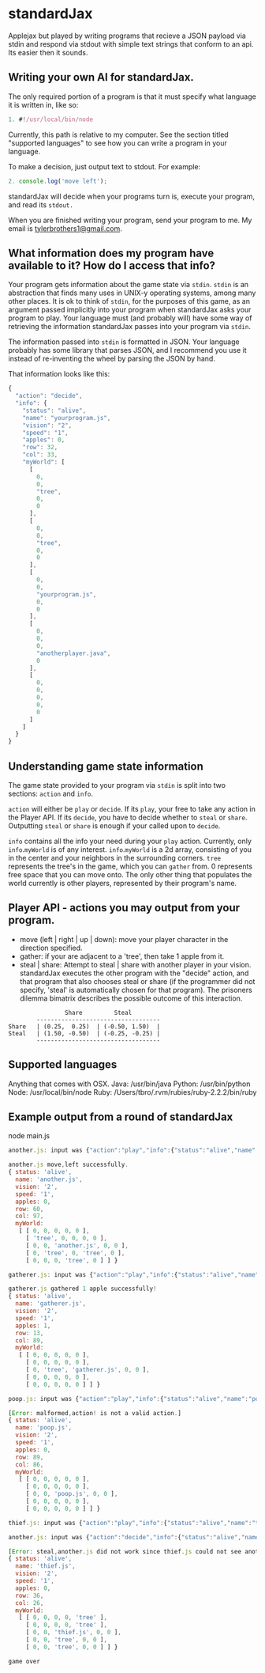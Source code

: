 # standardJax
Applejax but played by writing programs that recieve a JSON payload via stdin and respond via stdout with simple text strings that conform to an api. Its easier then it sounds.

## Writing your own AI for standardJax.
The only required portion of a program is that it must specify what language it is written in, like so:
```javascript
1. #!/usr/local/bin/node
```
Currently, this path is relative to my computer. See the section titled "supported languages" to see how you can write a program in your language.

To make a decision, just output text to stdout. For example:
```javascript
2. console.log('move left');
```

standardJax will decide when your programs turn is, execute your program, and read its `stdout.`

When you are finished writing your program, send your program to me. My email is tylerbrothers1@gmail.com.

## What information does my program have available to it? How do I access that info?
Your program gets information about the game state via `stdin`. `stdin` is an abstraction that finds many uses in UNIX-y operating systems, among many other places. It is ok to think of `stdin`, for the purposes of this game, as an argument passed implicitly into your program when standardJax asks your program to play. Your language must (and probably will) have some way of retrieving the information standardJax passes into your program via `stdin`.

The information passed into `stdin` is formatted in JSON. Your language probably has some library that parses JSON, and I recommend you use it instead of re-inventing the wheel by parsing the JSON by hand.

That information looks like this:
```javascript
{
  "action": "decide",
  "info": {
    "status": "alive",
    "name": "yourprogram.js",
    "vision": "2",
    "speed": "1",
    "apples": 0,
    "row": 32,
    "col": 33,
    "myWorld": [
      [
        0,
        0,
        "tree",
        0,
        0
      ],
      [
        0,
        0,
        "tree",
        0,
        0
      ],
      [
        0,
        0,
        "yourprogram.js",
        0,
        0
      ],
      [
        0,
        0,
        0,
        "anotherplayer.java",
        0
      ],
      [
        0,
        0,
        0,
        0,
        0
      ]
    ]
  }
}
```

## Understanding game state information
The game state provided to your program via `stdin` is split into two sections: `action` and `info`.

`action` will either be `play` or `decide`. If its `play`, your free to take any action in the Player API. If its `decide`, you have to decide whether to `steal` or `share`. Outputting `steal` or `share` is enough if your called upon to `decide`.

`info` contains all the info your need during your `play` action. Currently, only `info`.`myWorld` is of any interest. `info`.`myWorld` is a 2d array, consisting of you in the center and your neighbors in the surrounding corners. `tree` represents the tree's in the game, which you can `gather` from. 0 represents free space that you can move onto. The only other thing that populates the world currently is other players, represented by their program's name.

## Player API - actions you may output from your program.
* move (left | right | up | down): move your player character in the direction specified.
* gather: if your are adjacent to a 'tree', then take 1 apple from it.
* steal | share: Attempt to steal | share with another player in your vision. standardJax executes the other program with the "decide" action, and that program that also chooses steal or share (if the programmer did not specify, 'steal' is automatically chosen for that program). The prisoners dilemma bimatrix describes the possible outcome of this interaction.
```
                Share         Steal
        -----------------------------------
Share   | (0.25,  0.25)  | (-0.50, 1.50)  |
Steal   | (1.50, -0.50)  | (-0.25, -0.25) |
        -----------------------------------
```

## Supported languages
Anything that comes with OSX.
Java: /usr/bin/java
Python: /usr/bin/python
Node: /usr/local/bin/node
Ruby: /Users/tbro/.rvm/rubies/ruby-2.2.2/bin/ruby

## Example output from a round of standardJax
node main.js
```javascript
another.js: input was {"action":"play","info":{"status":"alive","name":"another.js","vision":"2","speed":"1","apples":0,"row":60,"col":98,"myWorld":[[0,0,0,0,0],[0,0,0,0,"another.js"],[0,0,"tree",0,"tree"],[0,0,0,"tree",0]]}}

another.js move,left successfully.
{ status: 'alive',
  name: 'another.js',
  vision: '2',
  speed: '1',
  apples: 0,
  row: 60,
  col: 97,
  myWorld: 
   [ [ 0, 0, 0, 0, 0 ],
     [ 'tree', 0, 0, 0, 0 ],
     [ 0, 0, 'another.js', 0, 0 ],
     [ 0, 'tree', 0, 'tree', 0 ],
     [ 0, 0, 0, 'tree', 0 ] ] }

gatherer.js: input was {"action":"play","info":{"status":"alive","name":"gatherer.js","vision":"2","speed":"1","apples":0,"row":13,"col":89,"myWorld":[[0,0,0,0,0],[0,0,0,0,0],[0,"tree","gatherer.js",0,0],[0,0,0,0,0],[0,0,0,0,0]]}}

gatherer.js gathered 1 apple successfully!
{ status: 'alive',
  name: 'gatherer.js',
  vision: '2',
  speed: '1',
  apples: 1,
  row: 13,
  col: 89,
  myWorld: 
   [ [ 0, 0, 0, 0, 0 ],
     [ 0, 0, 0, 0, 0 ],
     [ 0, 'tree', 'gatherer.js', 0, 0 ],
     [ 0, 0, 0, 0, 0 ],
     [ 0, 0, 0, 0, 0 ] ] }

poop.js: input was {"action":"play","info":{"status":"alive","name":"poop.js","vision":"2","speed":"1","apples":0,"row":89,"col":86,"myWorld":[[0,0,0,0,0],[0,0,0,0,0],[0,0,"poop.js",0,0],[0,0,0,0,0],[0,0,0,0,0]]}}

[Error: malformed,action! is not a valid action.]
{ status: 'alive',
  name: 'poop.js',
  vision: '2',
  speed: '1',
  apples: 0,
  row: 89,
  col: 86,
  myWorld: 
   [ [ 0, 0, 0, 0, 0 ],
     [ 0, 0, 0, 0, 0 ],
     [ 0, 0, 'poop.js', 0, 0 ],
     [ 0, 0, 0, 0, 0 ],
     [ 0, 0, 0, 0, 0 ] ] }

thief.js: input was {"action":"play","info":{"status":"alive","name":"thief.js","vision":"2","speed":"1","apples":0,"row":36,"col":26,"myWorld":[[0,0,0,0,"tree"],[0,0,0,0,"tree"],[0,0,"thief.js",0,0],[0,0,"tree",0,0],[0,0,"tree",0,0]]}}

another.js: input was {"action":"decide","info":{"status":"alive","name":"another.js","vision":"2","speed":"1","apples":0,"row":60,"col":97,"myWorld":[[0,0,0,0,0],["tree",0,0,0,0],[0,0,"another.js",0,0],[0,"tree",0,"tree",0],[0,0,0,"tree",0]]}}

[Error: steal,another.js did not work since thief.js could not see another.js]
{ status: 'alive',
  name: 'thief.js',
  vision: '2',
  speed: '1',
  apples: 0,
  row: 36,
  col: 26,
  myWorld: 
   [ [ 0, 0, 0, 0, 'tree' ],
     [ 0, 0, 0, 0, 'tree' ],
     [ 0, 0, 'thief.js', 0, 0 ],
     [ 0, 0, 'tree', 0, 0 ],
     [ 0, 0, 'tree', 0, 0 ] ] }

game over
```
